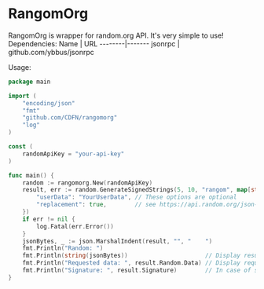 # RangomOrg

RangomOrg is wrapper for random.org API. It's very simple to use!<br>
Dependencies:
Name    | URL
--------|-------
jsonrpc | github.com/ybbus/jsonrpc

Usage:
```Go
package main

import (
	"encoding/json"
	"fmt"
	"github.com/CDFN/rangomorg"
	"log"
)

const (
	randomApiKey = "your-api-key"
)

func main() {
	random := rangomorg.New(randomApiKey)
	result, err := random.GenerateSignedStrings(5, 10, "rangom", map[string]interface{}{
		"userData": "YourUserData", // These options are optional
		"replacement": true,        // see https://api.random.org/json-rpc/2 for more
	})
	if err != nil {
		log.Fatal(err.Error())
	}
	jsonBytes, _ := json.MarshalIndent(result, "", "    ")
	fmt.Println("Random: ")
	fmt.Println(string(jsonBytes))                      // Display result in json form
	fmt.Println("Requested data: ", result.Random.Data) // Display requested data
	fmt.Println("Signature: ", result.Signature)        // In case of signed api, display signature
}
```